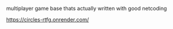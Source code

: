 multiplayer game base thats actually written with good netcoding

https://circles-rtfg.onrender.com/
